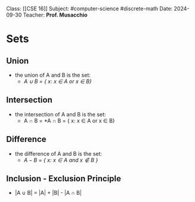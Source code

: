 
Class: [[CSE 16]]
Subject: #computer-science #discrete-math 
Date: 2024-09-30
Teacher: **Prof. Musacchio**

# Sets

## Union
- the union of A and B is the set: 
	- *A $\cup$ B = { x: x $\in$ A or x $\in$ B}*

## Intersection
- the intersection of A and B is the set: 
	- A $\cap$ B = *A $\cap$ B = { x: x $\in$ A or x $\in$ B}

## Difference
 - the difference of A and B is the set: 
	 - $A-B$ = *{ ${x}$:  ${x} \in{A}$ and ${x} \notin {B}$ }* 

## Inclusion - Exclusion Principle
- |A $\cup$ B| = |A| + |B| - |A $\cap$ B|
